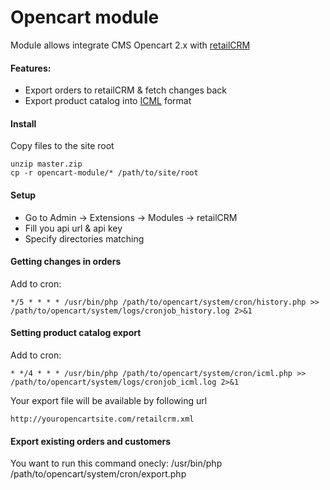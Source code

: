 Opencart module
===============

Module allows integrate CMS Opencart 2.x with [retailCRM](http://retailcrm.pro)

#### Features:

* Export orders to retailCRM & fetch changes back
* Export product catalog into [ICML](http://www.retailcrm.pro/docs/Developers/ICML) format

#### Install

Copy files to the site root

```
unzip master.zip
cp -r opencart-module/* /path/to/site/root
```

#### Setup

* Go to Admin -> Extensions -> Modules -> retailCRM
* Fill you api url & api key
* Specify directories matching

#### Getting changes in orders

Add to cron:

```
*/5 * * * * /usr/bin/php /path/to/opencart/system/cron/history.php >> /path/to/opencart/system/logs/cronjob_history.log 2>&1
```

#### Setting product catalog export

Add to cron:

```
* */4 * * * /usr/bin/php /path/to/opencart/system/cron/icml.php >> /path/to/opencart/system/logs/cronjob_icml.log 2>&1
```

Your export file will be available by following url

```
http://youropencartsite.com/retailcrm.xml
```

#### Export existing orders and customers

You want to run this command onecly:
/usr/bin/php /path/to/opencart/system/cron/export.php
